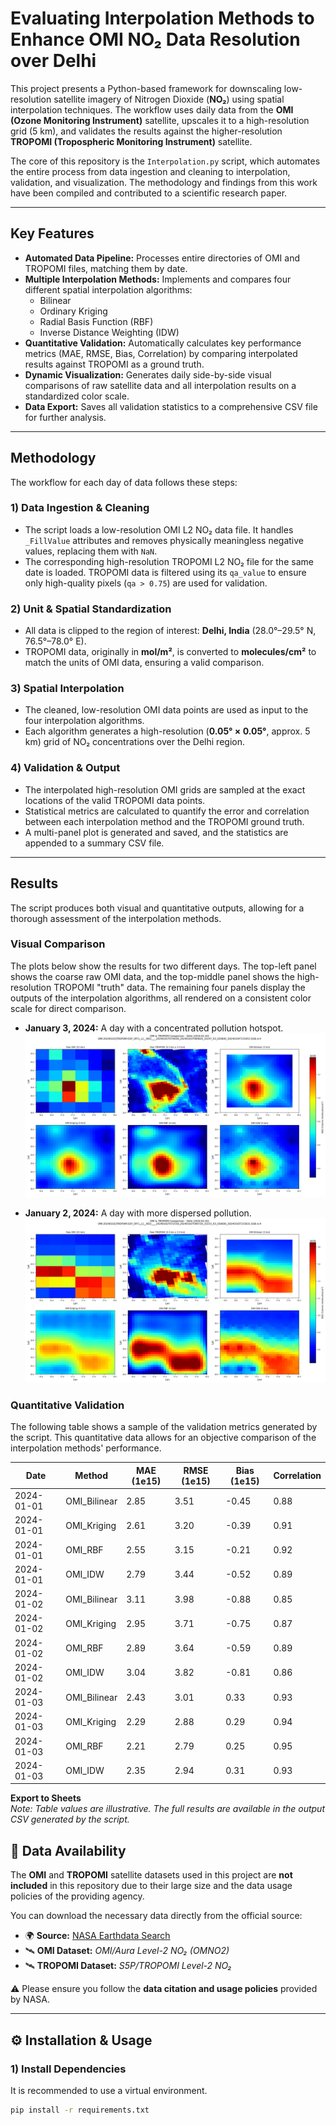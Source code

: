 # Evaluating Interpolation Methods to Enhance OMI NO₂ Data Resolution over Delhi


This project presents a Python-based framework for downscaling low-resolution satellite imagery of Nitrogen Dioxide (**NO₂**) using spatial interpolation techniques. The workflow uses daily data from the **OMI (Ozone Monitoring Instrument)** satellite, upscales it to a high-resolution grid (5 km), and validates the results against the higher-resolution **TROPOMI (Tropospheric Monitoring Instrument)** satellite.

The core of this repository is the `Interpolation.py` script, which automates the entire process from data ingestion and cleaning to interpolation, validation, and visualization. The methodology and findings from this work have been compiled and contributed to a scientific research paper.

---

## Key Features

- **Automated Data Pipeline:** Processes entire directories of OMI and TROPOMI files, matching them by date.
- **Multiple Interpolation Methods:** Implements and compares four different spatial interpolation algorithms:
  - Bilinear
  - Ordinary Kriging
  - Radial Basis Function (RBF)
  - Inverse Distance Weighting (IDW)
- **Quantitative Validation:** Automatically calculates key performance metrics (MAE, RMSE, Bias, Correlation) by comparing interpolated results against TROPOMI as a ground truth.
- **Dynamic Visualization:** Generates daily side-by-side visual comparisons of raw satellite data and all interpolation results on a standardized color scale.
- **Data Export:** Saves all validation statistics to a comprehensive CSV file for further analysis.

---

## Methodology

The workflow for each day of data follows these steps:

### 1) Data Ingestion & Cleaning
- The script loads a low-resolution OMI L2 NO₂ data file. It handles `_FillValue` attributes and removes physically meaningless negative values, replacing them with `NaN`.
- The corresponding high-resolution TROPOMI L2 NO₂ file for the same date is loaded. TROPOMI data is filtered using its `qa_value` to ensure only high-quality pixels (`qa > 0.75`) are used for validation.

### 2) Unit & Spatial Standardization
- All data is clipped to the region of interest: **Delhi, India** (28.0°–29.5° N, 76.5°–78.0° E).
- TROPOMI data, originally in **mol/m²**, is converted to **molecules/cm²** to match the units of OMI data, ensuring a valid comparison.

### 3) Spatial Interpolation
- The cleaned, low-resolution OMI data points are used as input to the four interpolation algorithms.
- Each algorithm generates a high-resolution (**0.05° × 0.05°**, approx. 5 km) grid of NO₂ concentrations over the Delhi region.

### 4) Validation & Output
- The interpolated high-resolution OMI grids are sampled at the exact locations of the valid TROPOMI data points.
- Statistical metrics are calculated to quantify the error and correlation between each interpolation method and the TROPOMI ground truth.
- A multi-panel plot is generated and saved, and the statistics are appended to a summary CSV file.

---

## Results

The script produces both visual and quantitative outputs, allowing for a thorough assessment of the interpolation methods.

### Visual Comparison

The plots below show the results for two different days. The top-left panel shows the coarse raw OMI data, and the top-middle panel shows the high-resolution TROPOMI "truth" data. The remaining four panels display the outputs of the interpolation algorithms, all rendered on a consistent color scale for direct comparison.

- **January 3, 2024:** A day with a concentrated pollution hotspot.  
  ![January 3, 2024 Results](plot_20240103.png)

- **January 2, 2024:** A day with more dispersed pollution.  
  ![January 2, 2024 Results](plot_20240102.png)

### Quantitative Validation

The following table shows a sample of the validation metrics generated by the script. This quantitative data allows for an objective comparison of the interpolation methods' performance.

| Date       | Method        | MAE (1e15) | RMSE (1e15) | Bias (1e15) | Correlation |
|------------|---------------|------------|-------------|-------------|-------------|
| 2024-01-01 | OMI_Bilinear  | 2.85       | 3.51        | -0.45       | 0.88        |
| 2024-01-01 | OMI_Kriging   | 2.61       | 3.20        | -0.39       | 0.91        |
| 2024-01-01 | OMI_RBF       | 2.55       | 3.15        | -0.21       | 0.92        |
| 2024-01-01 | OMI_IDW       | 2.79       | 3.44        | -0.52       | 0.89        |
| 2024-01-02 | OMI_Bilinear  | 3.11       | 3.98        | -0.88       | 0.85        |
| 2024-01-02 | OMI_Kriging   | 2.95       | 3.71        | -0.75       | 0.87        |
| 2024-01-02 | OMI_RBF       | 2.89       | 3.64        | -0.59       | 0.89        |
| 2024-01-02 | OMI_IDW       | 3.04       | 3.82        | -0.81       | 0.86        |
| 2024-01-03 | OMI_Bilinear  | 2.43       | 3.01        | 0.33        | 0.93        |
| 2024-01-03 | OMI_Kriging   | 2.29       | 2.88        | 0.29        | 0.94        |
| 2024-01-03 | OMI_RBF       | 2.21       | 2.79        | 0.25        | 0.95        |
| 2024-01-03 | OMI_IDW       | 2.35       | 2.94        | 0.31        | 0.93        |


**Export to Sheets**  
*Note: Table values are illustrative. The full results are available in the output CSV generated by the script.*

## 📂 Data Availability  

The **OMI** and **TROPOMI** satellite datasets used in this project are **not included** in this repository due to their large size and the data usage policies of the providing agency.  

You can download the necessary data directly from the official source:  

- 🌍 **Source:** [NASA Earthdata Search](https://search.earthdata.nasa.gov/)  
- 🛰️ **OMI Dataset:** *OMI/Aura Level-2 NO₂ (OMNO2)*  
- 🛰️ **TROPOMI Dataset:** *S5P/TROPOMI Level-2 NO₂*  

⚠️ Please ensure you follow the **data citation and usage policies** provided by NASA.  



---
## ⚙️ Installation & Usage

### 1) Install Dependencies
It is recommended to use a virtual environment.

```bash
pip install -r requirements.txt



